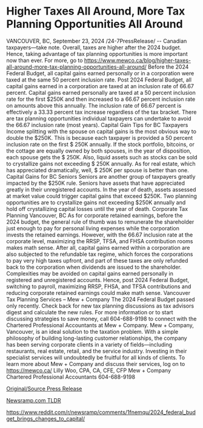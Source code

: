 # Higher Taxes All Around, More Tax Planning Opportunities All Around

VANCOUVER, BC, September 23, 2024 /24-7PressRelease/ -- Canadian taxpayers—take note. Overall, taxes are higher after the 2024 budget. Hence, taking advantage of tax planning opportunities is more important now than ever. For more, go to https://www.mewco.ca/blog/higher-taxes-all-around-more-tax-planning-opportunities-all-around/  Before the 2024 Federal Budget, all capital gains earned personally or in a corporation were taxed at the same 50 percent inclusion rate. Post 2024 Federal Budget, all capital gains earned in a corporation are taxed at an inclusion rate of 66.67 percent. Capital gains earned personally are taxed at a 50 percent inclusion rate for the first $250K and then increased to a 66.67 percent inclusion rate on amounts above this annually.  The inclusion rate of 66.67 percent is effectively a 33.33 percent tax increase regardless of the tax bracket. There are tax planning opportunities individual taxpayers can undertake to avoid the 66.67 inclusion rate (most years).  Capital Gain Tips for BC Taxpayers  Income splitting with the spouse on capital gains is the most obvious way to double the $250K. This is because each taxpayer is provided a 50 percent inclusion rate on the first $ 250K annually. If the stock portfolio, bitcoins, or the cottage are equally owned by both spouses, in the year of disposition, each spouse gets the $ 250K. Also, liquid assets such as stocks can be sold to crystallize gains not exceeding $ 250K annually. As for real estate, which has appreciated dramatically, well, $ 250K per spouse is better than one.  Capital Gains for BC Seniors  Seniors are another group of taxpayers greatly impacted by the $250K rule. Seniors have assets that have appreciated greatly in their unregistered accounts. In the year of death, assets assessed at market value could trigger capital gains that exceed $250K. Two planning opportunities are to crystallize gains not exceeding $250K annually and hold off crystallizing capital losses until the year of death.   Corporate Tax Planning Vancouver, BC  As for corporate retained earnings, before the 2024 budget, the general rule of thumb was to remunerate the shareholder just enough to pay for personal living expenses while the corporation invests the retained earnings. However, with the 66.67 inclusion rate at the corporate level, maximizing the RRSP, TFSA, and FHSA contribution rooms makes math sense. After all, capital gains earned within a corporation are also subjected to the refundable tax regime, which forces the corporations to pay very high taxes upfront, and part of these taxes are only refunded back to the corporation when dividends are issued to the shareholder.   Complexities may be avoided on capital gains earned personally in registered and unregistered accounts. Hence, post 2024 Federal Budget, switching to payroll, maximizing RRSP, FHSA, and TFSA contributions and reducing corporate retained earnings could make math sense.  Vancouver Tax Planning Services – Mew + Company  The 2024 Federal Budget passed only recently. Check back for new tax planning discussions as tax advisors digest and calculate the new rules.   For more information or to start discussing strategies to save money, call 604-688-9198 to connect with the Chartered Professional Accountants at Mew + Company.  Mew + Company, Vancouver, is an ideal solution to the taxation problem. With a simple philosophy of building long-lasting customer relationships, the company has been serving corporate clients in a variety of fields—including restaurants, real estate, retail, and the service industry. Investing in their specialist services will undoubtedly be fruitful for all kinds of clients.  To learn more about Mew + Company and discuss their services, log on to https://mewco.ca/  Lilly Woo, CPA, CA, CFE, CFP Mew + Company Chartered Professional Accountants 604-688-9198 

[Original/Source Press Release](https://www.24-7pressrelease.com/press-release/514562/higher-taxes-all-around-more-tax-planning-opportunities-all-around)
                    

[Newsramp.com TLDR](None) 

https://www.reddit.com/r/newsramp/comments/1fnemqu/2024_federal_budget_brings_changes_to_capital/